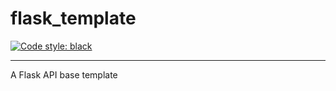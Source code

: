 # flask_template

[![Code style: black](https://img.shields.io/badge/code%20style-black-000000.svg)](https://github.com/ambv/black)

---

A Flask API base template
